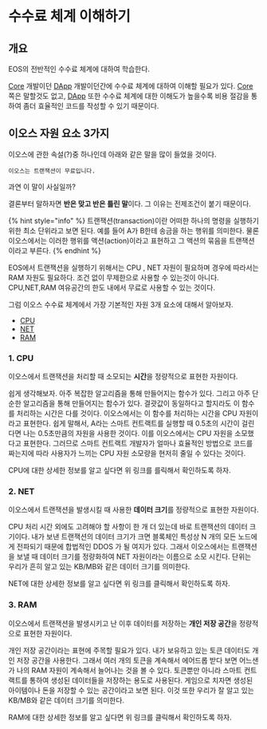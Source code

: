 # 수수료 체계 이해하기

## 개요

EOS의 전반적인 수수료 체계에 대하여 학습한다.

[Core](../../../keywords/c/core.md) 개발이던 [DApp](../../../keywords/d/dapp.md) 개발이던간에 수수료 체계에 대하여 이해할 필요가 있다. [Core](../../../keywords/c/core.md) 쪽은 말할것도 없고, [DApp](../../../keywords/d/dapp.md) 또한 수수료 체계에 대한 이해도가 높을수록 비용 절감을 통하여 좀더 효율적인 코드를 작성할 수 있기 때문이다.

## 이오스 자원 요소 3가지

이오스에 관한 속설\(?\)중 하나인데 아래와 같은 말을 많이 들었을 것이다.

```text
이오스는 트랜잭션이 무료입니다.
```

과연 이 말이 사실일까?

결론부터 말하자면 **반은 맞고 반은 틀린 말**이다. 그 이유는 전제조건이 붙기 때문이다.

{% hint style="info" %}
트랜잭션\(transaction\)이란 어떠한 하나의 명령을 실행하기 위한 최소 단위라고 보면 된다. 예를 들어 A가 B한테 송금을 하는 행위를 의미한다. 물론 이오스에서는 이러한 행위를 액션\(action\)이라고 표현하고 그 액션의 묶음을 트랜잭션이라고 부른다.
{% endhint %}

EOS에서 트랜잭션을 실행하기 위해서는 CPU , NET 자원이 필요하며 경우에 따라서는 RAM 자원도 필요하다. 조건 없이 무제한으로 사용할 수 있는것이 아니다. CPU,NET,RAM 여유공간의 한도 내에서 무료로 사용할 수 있는 것이다.

그럼 이오스 수수료 체계에서 가장 기본적인 자원 3개 요소에 대해서 알아보자.

* [CPU](../../../keywords/c/cpu.md)
* [NET](../../../keywords/n/net.md)
* [RAM](../../../keywords/r/ram.md)

### 1. CPU

이오스에서 트랜잭션을 처리할 때 소모되는 **시간**을 정량적으로 표현한 자원이다.

쉽게 생각해보자. 아주 복잡한 알고리즘을 통해 만들어지는 함수가 있다. 그리고 아주 단순한 알고리즘을 통해 만들어지는 함수가 있다. 결괏값이 동일하다고 할지라도 이 함수를 처리하는 시간은 다를 것이다. 이오스에서는 이 함수를 처리하는 시간을 CPU 자원이라고 표현한다. 쉽게 말해서, A라는 스마트 컨트랙트를 실행할 때 0.5초의 시간이 걸린다면 나는 0.5초만큼의 자원을 사용한 것이다. 이를 이오스에서는 CPU 자원을 소모했다고 표현한다. 그러므로 스마트 컨트랙트 개발자가 얼마나 효율적인 방법으로 코드를 짜는지에 따라 사용자가 느끼는 CPU 자원 소모량을 현저히 줄일 수 있다는 것이다.

CPU에 대한 상세한 정보를 알고 싶다면 위 링크를 를릭해서 확인하도록 하자.

### 2. NET

이오스에서 트랜잭션을 발생시킬 때 사용한 **데이터 크기**를 정량적으로 표현한 자원이다.

CPU 처리 시간 외에도 고려해야 할 사항이 한 개 더 있는데 바로 트랜잭션의 데이터 크기이다. 내가 보낸 트랜잭션의 데이터 크기가 크면 블록체인 특성상 N 개의 모든 노드에게 전파되기 때문에 합법적인 DDOS 가 될 여지가 있다. 그래서 이오스에서는 트랜잭션을 보낼 때 데이터 크기를 정량화하여 NET 자원이라는 이름으로 소모 시킨다. 단위는 우리가 흔히 알고 있는 KB/MB와 같은 데이터 크기를 의미한다.

NET에 대한 상세한 정보를 알고 싶다면 위 링크를 클릭해서 확인하도록 하자.

### 3. RAM

이오스에서 트랜잭션을 발생시키고 난 이후 데이터를 저장하는 **개인 저장 공간**을 정량적으로 표현한 자원이다.

개인 저장 공간이라는 표현에 주목할 필요가 있다. 내가 보유하고 있는 토큰 데이터도 개인 저장 공간을 사용한다. 그래서 여러 개의 토큰을 계속해서 에어드롭 받다 보면 어느샌가 나의 RAM 자원이 계속해서 늘어나는 것을 볼 수 있다. 토큰뿐만 아니라 스마트 컨트랙트를 통하여 생성된 데이터들을 저장하는 용도로 사용된다. 게임으로 치자면 생성된 아이템이나 돈을 저장할 수 있는 공간이라고 보면 된다. 이것 또한 우리가 잘 알고 있는 KB/MB와 같은 데이터 크기를 의미한다.

RAM에 대한 상세한 정보를 알고 싶다면 위 링크를 클릭해서 확인하도록 하자.



